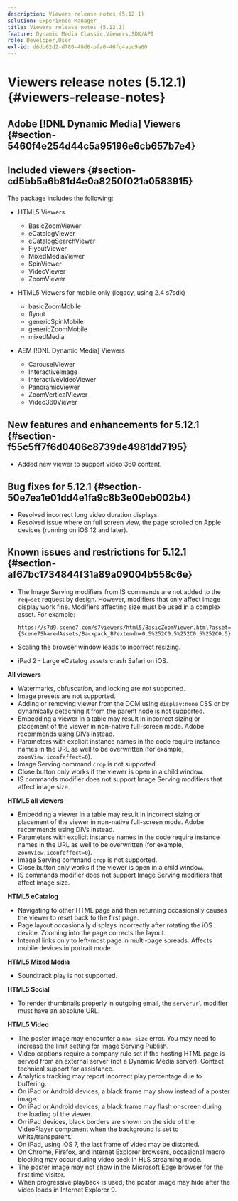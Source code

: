 ```yaml
---
description: Viewers release notes (5.12.1)
solution: Experience Manager
title: Viewers release notes (5.12.1)
feature: Dynamic Media Classic,Viewers,SDK/API
role: Developer,User
exl-id: d6db62d2-d780-48d6-bfa0-40fc4abd9a60
---
```

# Viewers release notes (5.12.1){#viewers-release-notes}

## Adobe [!DNL Dynamic Media] Viewers {#section-5460f4e254d44c5a95196e6cb657b7e4}

## Included viewers {#section-cd5bb5a6b81d4e0a8250f021a0583915}

The package includes the following:

* HTML5 Viewers

    * BasicZoomViewer 
    * eCatalogViewer 
    * eCatalogSearchViewer 
    * FlyoutViewer 
    * MixedMediaViewer 
    * SpinViewer 
    * VideoViewer 
    * ZoomViewer

* HTML5 Viewers for mobile only (legacy, using 2.4 s7sdk)

    * basicZoomMobile 
    * flyout 
    * genericSpinMobile 
    * genericZoomMobile 
    * mixedMedia

* AEM [!DNL Dynamic Media] Viewers

    * CarouselViewer 
    * InteractiveImage 
    * InteractiveVideoViewer 
    * PanoramicViewer 
    * ZoomVerticalViewer 
    * Video360Viewer

## New features and enhancements for 5.12.1 {#section-f55c5ff7f6d0406c8739de4981dd7195}

* Added new viewer to support video 360 content.

## Bug fixes for 5.12.1 {#section-50e7ea1e01dd4e1fa9c8b3e00eb002b4}

* Resolved incorrect long video duration displays. 
* Resolved issue where on full screen view, the page scrolled on Apple devices (running on iOS 12 and later).

## Known issues and restrictions for 5.12.1 {#section-af67bc1734844f31a89a09004b558c6e}

* The Image Serving modifiers from IS commands are not added to the `req=set` request by design. However, modifiers that only affect image display work fine. Modifiers affecting size must be used in a complex asset. For example:

  `https://s7d9.scene7.com/s7viewers/html5/BasicZoomViewer.html?asset= {Scene7SharedAssets/Backpack_B?extendn=0.5%252C0.5%252C0.5%252C0.5}` 

* Scaling the browser window leads to incorrect resizing. 
* iPad 2 - Large eCatalog assets crash Safari on iOS.

**All viewers**

* Watermarks, obfuscation, and locking are not supported. 
* Image presets are not supported. 
* Adding or removing viewer from the DOM using `display:none` CSS or by dynamically detaching it from the parent node is not supported. 
* Embedding a viewer in a table may result in incorrect sizing or placement of the viewer in non-native full-screen mode. Adobe recommends using DIVs instead. 
* Parameters with explicit instance names in the code require instance names in the URL as well to be overwritten (for example, `zoomView.iconfeffect=0`). 
* Image Serving command `crop` is not supported. 
* Close button only works if the viewer is open in a child window. 
* IS commands modifier does not support Image Serving modifiers that affect image size.

**HTML5 all viewers**

* Embedding a viewer in a table may result in incorrect sizing or placement of the viewer in non-native full-screen mode. Adobe recommends using DIVs instead. 
* Parameters with explicit instance names in the code require instance names in the URL as well to be overwritten (for example, `zoomView.iconfeffect=0`). 
* Image Serving command `crop` is not supported. 
* Close button only works if the viewer is open in a child window. 
* IS commands modifier does not support Image Serving modifiers that affect image size.

**HTML5 eCatalog**

* Navigating to other HTML page and then returning occasionally causes the viewer to reset back to the first page. 
* Page layout occasionally displays incorrectly after rotating the iOS device. Zooming into the page corrects the layout. 
* Internal links only to left-most page in multi-page spreads. Affects mobile devices in portrait mode.

**HTML5 Mixed Media**

* Soundtrack play is not supported.

**HTML5 Social**

* To render thumbnails properly in outgoing email, the `serverurl` modifier must have an absolute URL.

**HTML5 Video**

* The poster image may encounter a `max size` error. You may need to increase the limit setting for Image Serving Publish. 
* Video captions require a company rule set if the hosting HTML page is served from an external server (not a Dynamic Media server). Contact technical support for assistance. 
* Analytics tracking may report incorrect play percentage due to buffering. 
* On iPad or Android devices, a black frame may show instead of a poster image. 
* On iPad or Android devices, a black frame may flash onscreen during the loading of the viewer. 
* On iPad devices, black borders are shown on the side of the VideoPlayer component when the background is set to white/transparent. 
* On iPad, using iOS 7, the last frame of video may be distorted. 
* On Chrome, Firefox, and Internet Explorer browsers, occasional macro blocking may occur during video seek in HLS streaming mode. 
* The poster image may not show in the Microsoft Edge browser for the first time visitor. 
* When progressive playback is used, the poster image may hide after the video loads in Internet Explorer 9.

